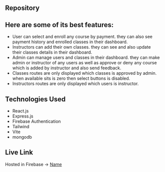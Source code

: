 ## Repository

## Here are some of its best features:

- User can select and enroll any course by payment. they can also see payment history and enrolled classes in their dashboard.
- Instructors can add their own classes. they can see and also update their classes details in their dashboard.
- Admin can manage users and classes in their dashboard. they can make admin or instructor of any users as well as approve or deny any course which is added by instructor and also send feedback.
- Classes routes are only displayed which classes is approved by admin. when available sits is zero then select buttons is disabled.
- Instructors routes are only displayed which users is instructor.

## Technologies Used

- React.js
- Express.js
- Firebase Authentication
- Tailwind
- Vite
- mongodb

## Live Link

Hosted in Firebase -> [Name](https://)
